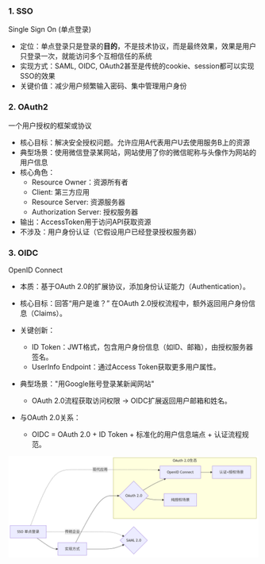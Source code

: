 ### 1. SSO
Single Sign On (单点登录)
- 定位：单点登录只是登录的**目的**，不是技术协议，而是最终效果，效果是用户只登录一次，就能访问多个互相信任的系统
- 实现方式：SAML, OIDC, OAuth2甚至是传统的cookie、session都可以实现SSO的效果
- 关键价值：减少用户频繁输入密码、集中管理用户身份

### 2. OAuth2
一个用户授权的框架或协议
- 核心目标：解决安全授权问题。允许应用A代表用户U去使用服务B上的资源
- 典型场景：使用微信登录某网站，网站使用了你的微信昵称与头像作为网站的用户信息
- 核心角色：
  - Resource Owner：资源所有者
  - Client: 第三方应用
  - Resource Server: 资源服务器
  - Authorization Server: 授权服务器
- 输出：AccessToken用于访问API获取资源
- 不涉及：用户身份认证（它假设用户已经登录授权服务器）

### 3. OIDC
OpenID Connect
- 本质：基于OAuth 2.0的扩展协议，添加身份认证能力（Authentication）。
- 核心目标：回答“用户是谁？”
在OAuth 2.0授权流程中，额外返回用户身份信息（Claims）。

- 关键创新：
  - ID Token：JWT格式，包含用户身份信息（如ID、邮箱），由授权服务器签名。
  - UserInfo Endpoint：通过Access Token获取更多用户属性。
- 典型场景："用Google账号登录某新闻网站"
  - OAuth 2.0流程获取访问权限 → OIDC扩展返回用户邮箱和姓名。
- 与OAuth 2.0关系：
  - OIDC = OAuth 2.0 + ID Token + 标准化的用户信息端点 + 认证流程规范。

![alt text](sso,oauth2,oidc关系图谱.png)